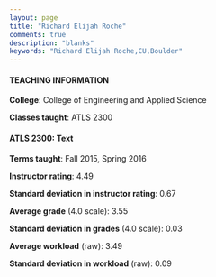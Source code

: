 ```yaml
---
layout: page
title: "Richard Elijah Roche" 
comments: true
description: "blanks"
keywords: "Richard Elijah Roche,CU,Boulder"
---
```

<head>
<script src="https://ajax.googleapis.com/ajax/libs/jquery/2.1.3/jquery.min.js"></script>
<script src="https://dl.dropboxusercontent.com/s/pc42nxpaw1ea4o9/highcharts.js?dl=0"></script>
<!-- <script src="../assets/js/highcharts.js"></script> -->
<style type="text/css">@font-face {
	font-family: "Bebas Neue";
	src: url(https://www.filehosting.org/file/details/544349/BebasNeue Regular.otf) format("opentype");
	}
	h1.Bebas { 
		font-family: "Bebas Neue", Verdana, Tahoma;
	}
</style>
</head>
	   
#### TEACHING INFORMATION

**College**: College of Engineering and Applied Science

**Classes taught**: ATLS 2300

#### ATLS 2300: Text

**Terms taught**: Fall 2015, Spring 2016

**Instructor rating**: 4.49

**Standard deviation in instructor rating**: 0.67

**Average grade** (4.0 scale): 3.55

**Standard deviation in grades** (4.0 scale): 0.03

**Average workload** (raw): 3.49

**Standard deviation in workload** (raw): 0.09

